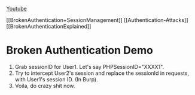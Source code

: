 [Youtube](https://www.youtube.com/watch?time_continue=173&v=hRu_k5qt74g&feature=emb_logo)

[[BrokenAuthentication+SessionManagement]]
[[Authentication-Attacks]]
[[BrokenAuthenticationExplained]]
# Broken Authentication Demo
1. Grab sessionID for User1. Let's say PHPSessionID="XXXX1".
2. Try to intercept User2's session and replace the sessionId in requests, with User1's session ID. (In Burp).
3. Voila, do crazy shit now.

